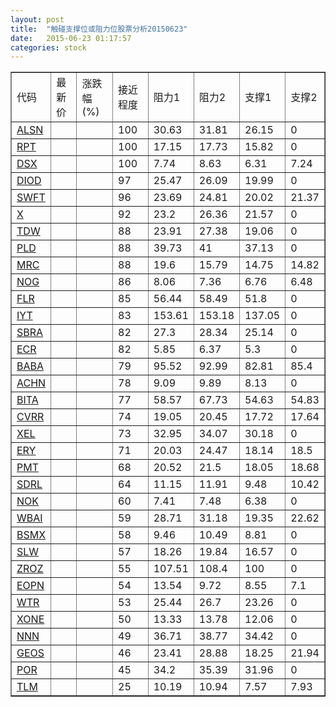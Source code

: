 ```yaml
---
layout: post
title:  "触碰支撑位或阻力位股票分析20150623"
date:   2015-06-23 01:17:57
categories: stock
---
```

<script type="text/javascript">
var stockList = []
stockList.push('gb_alsn');
stockList.push('gb_rpt');
stockList.push('gb_dsx');
stockList.push('gb_diod');
stockList.push('gb_swft');
stockList.push('gb_x');
stockList.push('gb_tdw');
stockList.push('gb_pld');
stockList.push('gb_mrc');
stockList.push('gb_nog');
stockList.push('gb_flr');
stockList.push('gb_iyt');
stockList.push('gb_sbra');
stockList.push('gb_ecr');
stockList.push('gb_baba');
stockList.push('gb_achn');
stockList.push('gb_bita');
stockList.push('gb_cvrr');
stockList.push('gb_xel');
stockList.push('gb_ery');
stockList.push('gb_pmt');
stockList.push('gb_sdrl');
stockList.push('gb_nok');
stockList.push('gb_wbai');
stockList.push('gb_bsmx');
stockList.push('gb_slw');
stockList.push('gb_zroz');
stockList.push('gb_eopn');
stockList.push('gb_wtr');
stockList.push('gb_xone');
stockList.push('gb_nnn');
stockList.push('gb_geos');
stockList.push('gb_por');
stockList.push('gb_tlm');
</script>
<table border="1">
 <tr>
 <td>代码</td>
 <td>最新价</td>
 <td>涨跌幅(%)</td>
 <td>接近程度</td>
 <td>阻力1</td>
 <td>阻力2</td>
 <td>支撑1</td>
 <td>支撑2</td>
</tr>
  <tr id="alsn" class="red">
  <td><a href="http://stock.finance.sina.com.cn/usstock/quotes/ALSN.html" target="_blank">ALSN</a></td><td></td><td></td><td>100</td><td>30.63</td><td>31.81</td><td>26.15</td><td>0</td></tr>
  <tr id="rpt" class="red">
  <td><a href="http://stock.finance.sina.com.cn/usstock/quotes/RPT.html" target="_blank">RPT</a></td><td></td><td></td><td>100</td><td>17.15</td><td>17.73</td><td>15.82</td><td>0</td></tr>
  <tr id="dsx" class="red">
  <td><a href="http://stock.finance.sina.com.cn/usstock/quotes/DSX.html" target="_blank">DSX</a></td><td></td><td></td><td>100</td><td>7.74</td><td>8.63</td><td>6.31</td><td>7.24</td></tr>
  <tr id="diod" class="red">
  <td><a href="http://stock.finance.sina.com.cn/usstock/quotes/DIOD.html" target="_blank">DIOD</a></td><td></td><td></td><td>97</td><td>25.47</td><td>26.09</td><td>19.99</td><td>0</td></tr>
  <tr id="swft" class="red">
  <td><a href="http://stock.finance.sina.com.cn/usstock/quotes/SWFT.html" target="_blank">SWFT</a></td><td></td><td></td><td>96</td><td>23.69</td><td>24.81</td><td>20.02</td><td>21.37</td></tr>
  <tr id="x" class="red">
  <td><a href="http://stock.finance.sina.com.cn/usstock/quotes/X.html" target="_blank">X</a></td><td></td><td></td><td>92</td><td>23.2</td><td>26.36</td><td>21.57</td><td>0</td></tr>
  <tr id="tdw" class="red">
  <td><a href="http://stock.finance.sina.com.cn/usstock/quotes/TDW.html" target="_blank">TDW</a></td><td></td><td></td><td>88</td><td>23.91</td><td>27.38</td><td>19.06</td><td>0</td></tr>
  <tr id="pld" class="red">
  <td><a href="http://stock.finance.sina.com.cn/usstock/quotes/PLD.html" target="_blank">PLD</a></td><td></td><td></td><td>88</td><td>39.73</td><td>41</td><td>37.13</td><td>0</td></tr>
  <tr id="mrc" class="red">
  <td><a href="http://stock.finance.sina.com.cn/usstock/quotes/MRC.html" target="_blank">MRC</a></td><td></td><td></td><td>88</td><td>19.6</td><td>15.79</td><td>14.75</td><td>14.82</td></tr>
  <tr id="nog" class="green">
  <td><a href="http://stock.finance.sina.com.cn/usstock/quotes/NOG.html" target="_blank">NOG</a></td><td></td><td></td><td>86</td><td>8.06</td><td>7.36</td><td>6.76</td><td>6.48</td></tr>
  <tr id="flr" class="red">
  <td><a href="http://stock.finance.sina.com.cn/usstock/quotes/FLR.html" target="_blank">FLR</a></td><td></td><td></td><td>85</td><td>56.44</td><td>58.49</td><td>51.8</td><td>0</td></tr>
  <tr id="iyt" class="red">
  <td><a href="http://stock.finance.sina.com.cn/usstock/quotes/IYT.html" target="_blank">IYT</a></td><td></td><td></td><td>83</td><td>153.61</td><td>153.18</td><td>137.05</td><td>0</td></tr>
  <tr id="sbra" class="red">
  <td><a href="http://stock.finance.sina.com.cn/usstock/quotes/SBRA.html" target="_blank">SBRA</a></td><td></td><td></td><td>82</td><td>27.3</td><td>28.34</td><td>25.14</td><td>0</td></tr>
  <tr id="ecr" class="green">
  <td><a href="http://stock.finance.sina.com.cn/usstock/quotes/ECR.html" target="_blank">ECR</a></td><td></td><td></td><td>82</td><td>5.85</td><td>6.37</td><td>5.3</td><td>0</td></tr>
  <tr id="baba" class="green">
  <td><a href="http://stock.finance.sina.com.cn/usstock/quotes/BABA.html" target="_blank">BABA</a></td><td></td><td></td><td>79</td><td>95.52</td><td>92.99</td><td>82.81</td><td>85.4</td></tr>
  <tr id="achn" class="red">
  <td><a href="http://stock.finance.sina.com.cn/usstock/quotes/ACHN.html" target="_blank">ACHN</a></td><td></td><td></td><td>78</td><td>9.09</td><td>9.89</td><td>8.13</td><td>0</td></tr>
  <tr id="bita" class="red">
  <td><a href="http://stock.finance.sina.com.cn/usstock/quotes/BITA.html" target="_blank">BITA</a></td><td></td><td></td><td>77</td><td>58.57</td><td>67.73</td><td>54.63</td><td>54.83</td></tr>
  <tr id="cvrr" class="red">
  <td><a href="http://stock.finance.sina.com.cn/usstock/quotes/CVRR.html" target="_blank">CVRR</a></td><td></td><td></td><td>74</td><td>19.05</td><td>20.45</td><td>17.72</td><td>17.64</td></tr>
  <tr id="xel" class="red">
  <td><a href="http://stock.finance.sina.com.cn/usstock/quotes/XEL.html" target="_blank">XEL</a></td><td></td><td></td><td>73</td><td>32.95</td><td>34.07</td><td>30.18</td><td>0</td></tr>
  <tr id="ery" class="red">
  <td><a href="http://stock.finance.sina.com.cn/usstock/quotes/ERY.html" target="_blank">ERY</a></td><td></td><td></td><td>71</td><td>20.03</td><td>24.47</td><td>18.14</td><td>18.5</td></tr>
  <tr id="pmt" class="green">
  <td><a href="http://stock.finance.sina.com.cn/usstock/quotes/PMT.html" target="_blank">PMT</a></td><td></td><td></td><td>68</td><td>20.52</td><td>21.5</td><td>18.05</td><td>18.68</td></tr>
  <tr id="sdrl" class="red">
  <td><a href="http://stock.finance.sina.com.cn/usstock/quotes/SDRL.html" target="_blank">SDRL</a></td><td></td><td></td><td>64</td><td>11.15</td><td>11.91</td><td>9.48</td><td>10.42</td></tr>
  <tr id="nok" class="red">
  <td><a href="http://stock.finance.sina.com.cn/usstock/quotes/NOK.html" target="_blank">NOK</a></td><td></td><td></td><td>60</td><td>7.41</td><td>7.48</td><td>6.38</td><td>0</td></tr>
  <tr id="wbai" class="red">
  <td><a href="http://stock.finance.sina.com.cn/usstock/quotes/WBAI.html" target="_blank">WBAI</a></td><td></td><td></td><td>59</td><td>28.71</td><td>31.18</td><td>19.35</td><td>22.62</td></tr>
  <tr id="bsmx" class="red">
  <td><a href="http://stock.finance.sina.com.cn/usstock/quotes/BSMX.html" target="_blank">BSMX</a></td><td></td><td></td><td>58</td><td>9.46</td><td>10.49</td><td>8.81</td><td>0</td></tr>
  <tr id="slw" class="red">
  <td><a href="http://stock.finance.sina.com.cn/usstock/quotes/SLW.html" target="_blank">SLW</a></td><td></td><td></td><td>57</td><td>18.26</td><td>19.84</td><td>16.57</td><td>0</td></tr>
  <tr id="zroz" class="red">
  <td><a href="http://stock.finance.sina.com.cn/usstock/quotes/ZROZ.html" target="_blank">ZROZ</a></td><td></td><td></td><td>55</td><td>107.51</td><td>108.4</td><td>100</td><td>0</td></tr>
  <tr id="eopn" class="green">
  <td><a href="http://stock.finance.sina.com.cn/usstock/quotes/EOPN.html" target="_blank">EOPN</a></td><td></td><td></td><td>54</td><td>13.54</td><td>9.72</td><td>8.55</td><td>7.1</td></tr>
  <tr id="wtr" class="red">
  <td><a href="http://stock.finance.sina.com.cn/usstock/quotes/WTR.html" target="_blank">WTR</a></td><td></td><td></td><td>53</td><td>25.44</td><td>26.7</td><td>23.26</td><td>0</td></tr>
  <tr id="xone" class="green">
  <td><a href="http://stock.finance.sina.com.cn/usstock/quotes/XONE.html" target="_blank">XONE</a></td><td></td><td></td><td>50</td><td>13.33</td><td>13.78</td><td>12.06</td><td>0</td></tr>
  <tr id="nnn" class="red">
  <td><a href="http://stock.finance.sina.com.cn/usstock/quotes/NNN.html" target="_blank">NNN</a></td><td></td><td></td><td>49</td><td>36.71</td><td>38.77</td><td>34.42</td><td>0</td></tr>
  <tr id="geos" class="green">
  <td><a href="http://stock.finance.sina.com.cn/usstock/quotes/GEOS.html" target="_blank">GEOS</a></td><td></td><td></td><td>46</td><td>23.41</td><td>28.88</td><td>18.25</td><td>21.94</td></tr>
  <tr id="por" class="green">
  <td><a href="http://stock.finance.sina.com.cn/usstock/quotes/POR.html" target="_blank">POR</a></td><td></td><td></td><td>45</td><td>34.2</td><td>35.39</td><td>31.96</td><td>0</td></tr>
  <tr id="tlm" class="green">
  <td><a href="http://stock.finance.sina.com.cn/usstock/quotes/TLM.html" target="_blank">TLM</a></td><td></td><td></td><td>25</td><td>10.19</td><td>10.94</td><td>7.57</td><td>7.93</td></tr>
</table>
